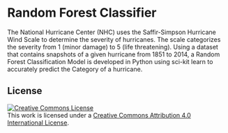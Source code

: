Random Forest Classifier
================


The National Hurricane Center (NHC) uses the Saffir-Simpson Hurricane Wind Scale to determine the severity of hurricanes.  The scale categorizes the severity from 1 (minor damage) to 5 (life threatening). Using a dataset that contains snapshots of a given hurricane from 1851 to 2014, a Random Forest Classification Model is developed in Python using sci-kit learn to accurately predict the Category of a hurricane. 

## License

<a rel="license" href="http://creativecommons.org/licenses/by/4.0/"><img alt="Creative Commons License" style="border-width:0" src="https://i.creativecommons.org/l/by/4.0/88x31.png" /></a>
<br />This work is licensed under a <a rel="license" href="http://creativecommons.org/licenses/by/4.0/">Creative Commons Attribution 4.0 International License</a>.
